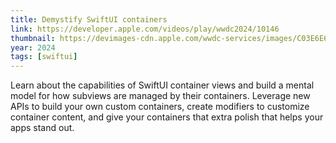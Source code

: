 ```yaml
---
title: Demystify SwiftUI containers
link: https://developer.apple.com/videos/play/wwdc2024/10146
thumbnail: https://devimages-cdn.apple.com/wwdc-services/images/C03E6E6D-A32A-41D0-9E50-C3C6059820AA/9274/9274_wide_250x141_2x.jpg
year: 2024
tags: [swiftui]
---
```


Learn about the capabilities of SwiftUI container views and build a mental model for how subviews are managed by their containers. Leverage new APIs to build your own custom containers, create modifiers to customize container content, and give your containers that extra polish that helps your apps stand out.
